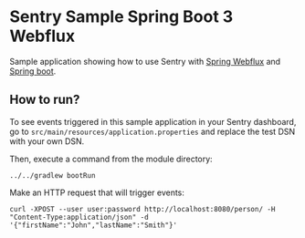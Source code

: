 # Sentry Sample Spring Boot 3 Webflux

Sample application showing how to use Sentry with [Spring Webflux](https://docs.spring.io/spring-framework/docs/current/reference/html/web-reactive.html) and [Spring boot](http://spring.io/projects/spring-boot).

## How to run? 

To see events triggered in this sample application in your Sentry dashboard, go to `src/main/resources/application.properties` and replace the test DSN with your own DSN. 

Then, execute a command from the module directory:

```
../../gradlew bootRun
```

Make an HTTP request that will trigger events:

```
curl -XPOST --user user:password http://localhost:8080/person/ -H "Content-Type:application/json" -d '{"firstName":"John","lastName":"Smith"}'
```
